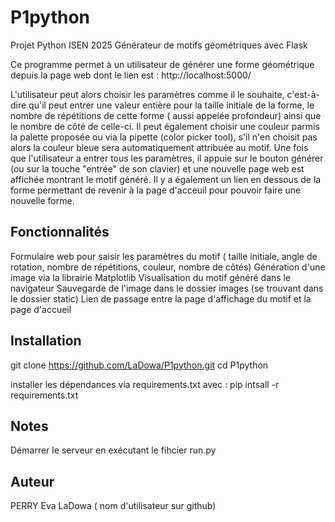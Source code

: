 # P1python
Projet Python ISEN 2025
Générateur de motifs géométriques avec Flask

Ce programme permet à un utilisateur de générer une forme géométrique depuis la page web dont le lien est : http://localhost:5000/

L'utilisateur peut alors choisir les paramètres comme il le souhaite, c'est-à-dire qu'il peut entrer une valeur entière pour la taille initiale de la forme, le nombre de répétitions de cette forme ( aussi appelée profondeur) ainsi que le nombre de côté de celle-ci. Il peut également choisir une couleur parmis la palette proposée ou via la pipette (color picker tool), s'il n'en choisit pas alors la couleur bleue sera automatiquement attribuée au motif. 
Une fois que l'utilisateur a entrer tous les paramètres, il appuie sur le bouton générer (ou sur la touche "entrée" de son clavier) et une nouvelle page web est affichée montrant le motif généré. Il y a également un lien en dessous de la forme permettant de revenir à la page d'acceuil pour pouvoir faire une nouvelle forme. 

## Fonctionnalités
Formulaire web pour saisir les paramètres du motif ( taille initiale, angle de rotation, nombre de répétitions, couleur, nombre de côtés)
Génération d'une image via la librairie Matplotlib
Visualisation du motif généré dans le navigateur
Sauvegarde de l'image dans le dossier images (se trouvant dans le dossier static) 
Lien de passage entre la page d'affichage du motif et la page d'accueil

## Installation
git clone https://github.com/LaDowa/P1python.git
cd P1python

installer les dépendances via requirements.txt avec : pip intsall -r requirements.txt

## Notes
Démarrer le serveur en exécutant le fihcier run.py

## Auteur
PERRY Eva 
LaDowa ( nom d'utilisateur sur github)